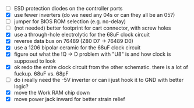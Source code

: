 - [ ] ESD protection diodes on the controller ports
- [x] use fewer inverters (do we need any 04s or can they all be an 05?)
- [ ] jumper for BIOS ROM selection (e.g. no-delay)
- [ ] (not needed) better footprint for cart connector, with screw holes
- [x] use a through-hole electrolytic for the 68uF clock circuit
- [x] reverse data bus on 76489 (Z80 D7 -> 76489 D0)
- [x] use a 1206 bipolar ceramic for the 68uF clock circuit
- [x] figure out what the !Q -> D problem with "U8" is and how clock is supposed to look
- [x] ok redo the entire clock circuit from the other schematic. there is a lot of fuckup. 68uF vs. 68pF
- [ ] do i really need the -5V inverter or can i just hook it to GND with better logic?
- [x] move the Work RAM chip down
- [x] move power jack inward for better strain relief
